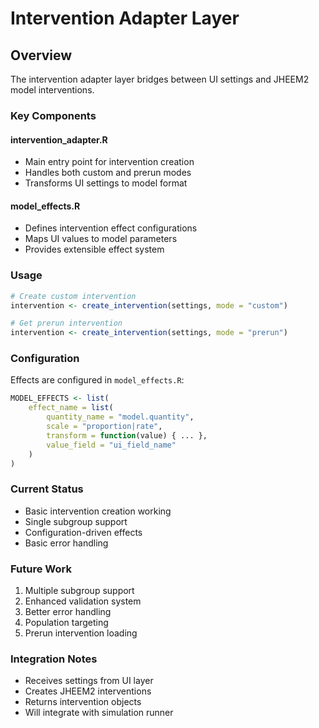 # Intervention Adapter Layer

## Overview
The intervention adapter layer bridges between UI settings and JHEEM2 model interventions.

### Key Components

#### intervention_adapter.R
- Main entry point for intervention creation
- Handles both custom and prerun modes
- Transforms UI settings to model format

#### model_effects.R
- Defines intervention effect configurations
- Maps UI values to model parameters
- Provides extensible effect system

### Usage

```r
# Create custom intervention
intervention <- create_intervention(settings, mode = "custom")

# Get prerun intervention
intervention <- create_intervention(settings, mode = "prerun")
```

### Configuration
Effects are configured in `model_effects.R`:
```r
MODEL_EFFECTS <- list(
    effect_name = list(
        quantity_name = "model.quantity",
        scale = "proportion|rate",
        transform = function(value) { ... },
        value_field = "ui_field_name"
    )
)
```

### Current Status
- Basic intervention creation working
- Single subgroup support
- Configuration-driven effects
- Basic error handling

### Future Work
1. Multiple subgroup support
2. Enhanced validation system
3. Better error handling
4. Population targeting
5. Prerun intervention loading

### Integration Notes
- Receives settings from UI layer
- Creates JHEEM2 interventions
- Returns intervention objects
- Will integrate with simulation runner 